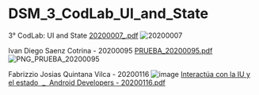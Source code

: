 # DSM_3_CodLab_UI_and_State
3° CodLab: UI and State
[20200007_.pdf](https://github.com/IvanSaeco/DSM_3_CodLab_UI_and_State/files/12679143/20200007_.pdf)
![20200007](https://github.com/IvanSaeco/DSM_3_CodLab_UI_and_State/assets/116394504/ccc90e13-43fa-428d-90ff-4fd1df002f2b)

Ivan Diego Saenz Cotrina - 20200095
[PRUEBA_20200095.pdf](https://github.com/IvanSaeco/DSM_3_CodLab_UI_and_State/files/12679285/PRUEBA_20200095.pdf)
![PNG_PRUEBA_20200095](https://github.com/IvanSaeco/DSM_3_CodLab_UI_and_State/assets/102079468/010038c5-c325-4bdd-bd13-777d786b5505)

Fabrizzio Josias Quintana Vilca - 20200116
![image](https://github.com/IvanSaeco/DSM_3_CodLab_UI_and_State/assets/104164469/1f04c10d-191f-44e5-bc67-8865a923183d)
[Interactúa con la IU y el estado  _  Android Developers - 20200116.pdf](https://github.com/IvanSaeco/DSM_3_CodLab_UI_and_State/files/12679314/Interactua.con.la.IU.y.el.estado._.Android.Developers.-.20200116.pdf)
